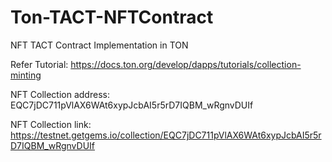 # Ton-TACT-NFTContract
NFT TACT Contract Implementation in TON

Refer Tutorial: https://docs.ton.org/develop/dapps/tutorials/collection-minting

NFT Collection address: EQC7jDC711pVlAX6WAt6xypJcbAI5r5rD7IQBM_wRgnvDUIf

NFT Collection link: https://testnet.getgems.io/collection/EQC7jDC711pVlAX6WAt6xypJcbAI5r5rD7IQBM_wRgnvDUIf